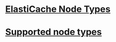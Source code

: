 # [ElastiCache Node Types](https://www.dragonflydb.io/guides/elasticache-node-instance-types)

# [Supported node types](https://docs.aws.amazon.com/AmazonElastiCache/latest/red-ug/CacheNodes.SupportedTypes.html#CacheNodes.SupportedTypesByRegion)
